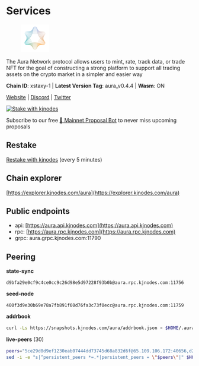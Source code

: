 # Services

<figure><img src="https://raw.githubusercontent.com/kj89/cosmos-images/main/logos/aura.png" alt=""><figcaption></figcaption></figure>

The Aura Network protocol allows users to mint, rate, track data,  or trade NFT for the goal of constructing a strong platform to  support all trading assets on the crypto market in a simpler and easier way

**Chain ID**: xstaxy-1 | **Latest Version Tag**: aura_v0.4.4 | **Wasm**: ON

[Website](https://aura.network) | [Discord](https://discord.gg/hpvF5QcWRf) | [Twitter](https://twitter.com/AuraNetworkHQ)

[![Stake with kjnodes](https://i.ibb.co/cr44Q8j/button-stake-with-kjnodes.png)](https://restake.app/aura/auravaloper17q4k3j6kcslrcuxtj9mxdcgez7kw7jdma8ykjs)

Subscribe to our free [🤖 Mainnet Proposal Bot](https://t.me/kjnodes_proposal_bot) to never miss upcoming proposals

## Restake

[Restake with kjnodes](https://restake.app/aura/auravaloper17q4k3j6kcslrcuxtj9mxdcgez7kw7jdma8ykjs) (every 5 minutes)
## Chain explorer
[https://explorer.kjnodes.com/aura](https://explorer.kjnodes.com/aura)

## Public endpoints

* api: [https://aura.api.kjnodes.com](https://aura.api.kjnodes.com)
* rpc: [https://aura.rpc.kjnodes.com](https://aura.rpc.kjnodes.com)
* grpc: aura.grpc.kjnodes.com:11790

## Peering

**state-sync**

```text
d9bfa29e0cf9c4ce0cc9c26d98e5d97228f93b0b@aura.rpc.kjnodes.com:11756
```

**seed-node**

```text
400f3d9e30b69e78a7fb891f60d76fa3c73f0ecc@aura.rpc.kjnodes.com:11759
```

**addrbook**
```bash
curl -Ls https://snapshots.kjnodes.com/aura/addrbook.json > $HOME/.aura/config/addrbook.json
```

**live-peers** (30)
```bash
peers="5ce29d0d9ef1230eab07444dd73745d68a832d6f@65.109.106.172:40656,d2ea7c421c8bb552b84eba4c7924f9e78d3a79ae@176.9.158.219:41256,07317346ab58eb4de14fe8c7705863002186d340@142.132.201.53:36656,0179528068da0dfaf61005cf5aa28793ca42b129@85.25.74.163:26656,670c0c23a1196e706e058133fbbb156f7f33b352@5.9.95.147:26656,c9c0b28dcf2db5f0e7b756986d3326d62ba47e78@144.126.147.58:26656,7885a9e940b45b9a2183488ca3a901b043b6ed67@144.76.40.53:21756,34d759895c5a451488db34c686e74cb954d86723@65.108.135.212:26656,aec1624fad0adf47f9b4f7300dcb8bd4d63567f1@57.128.20.163:21756,dce07d176e5ba4cfdc7b806eb80eabab162a09d0@45.76.213.229:26656,3e7ef25f1c9829351936884618659167400eb0f1@142.132.149.171:26656,b6a0d0d030f35ffffcfe92e72ea13933c1adbe62@116.202.174.253:21656,0599779759ed60e12ed39a94cd02d303ba10d591@95.214.52.174:36656,63a90346040657406ddc48a2679e3bfbe17f717a@65.108.195.29:51656,1584b3aa3969def4a9f70555b3b442d334053e94@148.113.159.22:10156,3e05f2b0fdd750511dbff9d3f6a47d3bc3d4b1f0@141.95.204.81:61456,a859027129ee2524b57c43b9ecbe3bcc4d120efb@195.3.222.183:26656,ed15ae05f17dd4e672eec0a96c38364d063b68dc@65.108.6.45:60756,a60a9f3400cb978b313ad5a47d59f6c518ef2a04@3.135.201.61:26656,ebc272824924ea1a27ea3183dd0b9ba713494f83@95.214.52.139:26966,bdd32536c902de9b240a36f0b23641233a080351@65.109.71.35:27656,1f536bba1e1922d8920ab742afd8c78b447c68b2@194.163.178.191:26676,dd6474ec049a264abd25248f0fd9178058331fe0@54.179.159.96:26656,a19b89ebbf7331f435b8ef100ce501d2377922ea@209.126.116.182:26656,a58b4dec687b60ba05cf9a3e4cd1181b09c0661f@65.109.93.152:34656,ced3a13f4f7200ce1a2392a5738c88532f794359@65.108.232.168:25656,690e0fca18e89118f096b48a4d615a4cc56cdddd@194.126.172.246:12243,71bb73be4f030e47b813350ee32076ee43c67c27@134.209.111.108:26656,fa474fe8f7159c9699fb39acb2925702f0474502@141.95.157.139:10156,10b4cb9cbd7d3dae1aacc97355c1269ce5e36c57@93.190.141.68:21056"
sed -i -e "s|^persistent_peers *=.*|persistent_peers = \"$peers\"|" $HOME/.aura/config/config.toml
```

